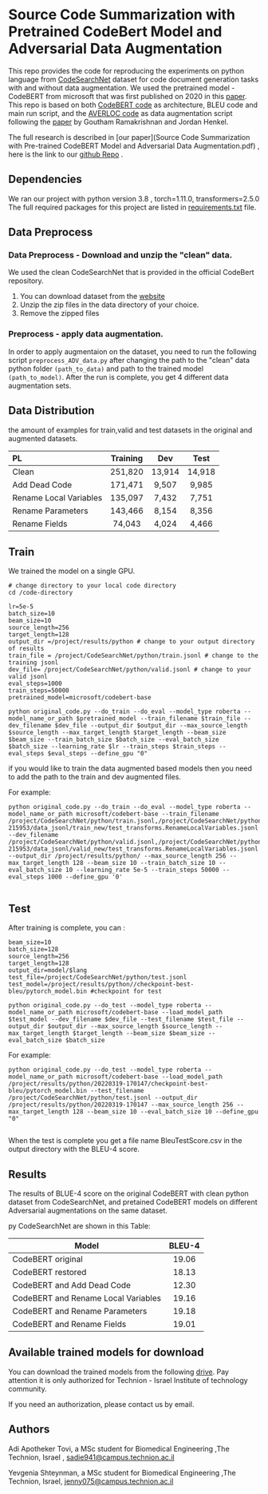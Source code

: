 # Source Code Summarization with Pretrained CodeBert Model and Adversarial Data Augmentation 

This repo provides the code for reproducing the experiments on python language from [CodeSearchNet](https://arxiv.org/abs/1909.09436) dataset for code document generation tasks with and without data augmentation.
We used the pretrained model - CodeBERT from microsoft that was first published on 2020 in this [paper](https://arxiv.org/abs/2002.08155).
This repo is based on both [CodeBERT code](https://github.com/microsoft/CodeBERT/tree/master/CodeBERT/code2nl) as architecture, BLEU code and main run script, and the [AVERLOC code](https://github.com/jjhenkel/averloc) as data augmentation script following the [paper](https://arxiv.org/abs/2002.03043) by Goutham Ramakrishnan and Jordan Henkel.

The full research is described in [our paper](Source Code Summarization with Pre-trained CodeBERT Model and Adversarial Data Augmentation.pdf) , here is the link to our [github Repo](https://github.com/adiap94/CodeDescription) .
## Dependencies


We ran our project with python version 3.8 , torch=1.11.0, transformers=2.5.0
The full required packages for this project are listed in [requirements.txt](requirements.txt) file.

## Data Preprocess

### Data Preprocess - Download and unzip the "clean" data.
We used the clean CodeSearchNet that is provided in the official CodeBert repository. 


1. You can download dataset from the [website](https://drive.google.com/open?id=1rd2Tc6oUWBo7JouwexW3ksQ0PaOhUr6h)
2. Unzip the zip files in the data directory of your choice.
3. Remove the zipped files

### Preprocess - apply data augmentation.

In order to apply augmentaion on the dataset, you need to run the following script ```preprocess_ADV_data.py```  after changing the path to the "clean" data python folder ```(path_to_data)```  and path to the trained model ```(path_to_model)```. 
After the run is complete, you get 4 different data augmentation sets.

## Data Distribution

the amount of examples for train,valid and test datasets in the original and augmented datasets.

| PL         | Training |  Dev   |  Test  |
| :--------- | :------: | :----: | :----: |
| Clean     | 251,820  | 13,914 | 14,918 |
| Add Dead Code |  171,471 | 9,507   |  9,985 |
| Rename Local Variables         | 135,097  |  7,432 | 7,751  |
| Rename Parameters        | 143,466  | 8,154 | 8,356 |
| Rename Fields       |  74,043 |  4,024 |  4,466 |



## Train

We trained the model on a single GPU. 

```shell
# change directory to your local code directory
cd /code-directory

lr=5e-5
batch_size=10
beam_size=10
source_length=256
target_length=128
output_dir =/project/results/python # change to your output directory of results 
train_file = /project/CodeSearchNet/python/train.jsonl # change to the training jsonl 
dev_file= /project/CodeSearchNet/python/valid.jsonl # change to your valid jsonl
eval_steps=1000
train_steps=50000 
pretrained_model=microsoft/codebert-base

python original_code.py --do_train --do_eval --model_type roberta --model_name_or_path $pretrained_model --train_filename $train_file --dev_filename $dev_file --output_dir $output_dir --max_source_length $source_length --max_target_length $target_length --beam_size $beam_size --train_batch_size $batch_size --eval_batch_size $batch_size --learning_rate $lr --train_steps $train_steps --eval_steps $eval_steps --define_gpu "0" 
```

if you would like to train the data augmented based models then you need to add the path to the train and dev augmented files.

For example:

```shell
python original_code.py --do_train --do_eval --model_type roberta --model_name_or_path microsoft/codebert-base --train_filename /project/CodeSearchNet/python/train.jsonl,/project/CodeSearchNet/python/adv/adv_20220318-215953/data_jsonl/train_new/test_transforms.RenameLocalVariables.jsonl --dev_filename /project/CodeSearchNet/python/valid.jsonl,/project/CodeSearchNet/python/adv/adv_20220318-215953/data_jsonl/valid_new/test_transforms.RenameLocalVariables.jsonl --output_dir /project/results/python/ --max_source_length 256 --max_target_length 128 --beam_size 10 --train_batch_size 10 --eval_batch_size 10 --learning_rate 5e-5 --train_steps 50000 --eval_steps 1000 --define_gpu '0' 
 
```

## Test

After training is complete, you can :

```shell
beam_size=10
batch_size=128
source_length=256
target_length=128
output_dir=model/$lang
test_file=/project/CodeSearchNet/python/test.jsonl
test_model=/project/results/python//checkpoint-best-bleu/pytorch_model.bin #checkpoint for test

python original_code.py --do_test --model_type roberta --model_name_or_path microsoft/codebert-base --load_model_path $test_model --dev_filename $dev_file --test_filename $test_file --output_dir $output_dir --max_source_length $source_length --max_target_length $target_length --beam_size $beam_size --eval_batch_size $batch_size
```

For example:

```shell
python original_code.py --do_test --model_type roberta --model_name_or_path microsoft/codebert-base --load_model_path /project/results/python/20220319-170147/checkpoint-best-bleu/pytorch_model.bin --test_filename /project/CodeSearchNet/python/test.jsonl --output_dir /project/results/python/20220319-170147 --max_source_length 256 --max_target_length 128 --beam_size 10 --eval_batch_size 10 --define_gpu "0" 
 
```
When the test is complete you get a file name BleuTestScore.csv in the output directory with the BLEU-4 score.  


## Results

The results of BLUE-4 score on the original CodeBERT with clean python dataset from CodeSearchNet, and pretained CodeBERT models on different Adversarial augmentations on the same dataset.

py CodeSearchNet are shown in this Table:


| Model       |   BLEU-4    |
| ----------- | :-------: |
| CodeBERT original     |  19.06    |  
| CodeBERT restored     |   18.13   | 
| CodeBERT and Add Dead Code   | 12.30 | 
| CodeBERT and Rename Local Variables     |   19.16  |    
| CodeBERT and Rename Parameters  |   19.18   |
| CodeBERT and Rename Fields   | 19.01  |

## Available trained models for download
You can download the trained models from the following [drive](https://technionmail-my.sharepoint.com/:f:/g/personal/sadie941_campus_technion_ac_il/EtesnJJ-GB9CkqTIJPynoI4BuLDtnqbGHK7wR0V4u9rCjQ?e=Xd9Plw).
Pay attention it is only authorized for Technion - Israel Institute of technology community.

If you need an authorization, please contact us by email.  
## Authors

Adi Apotheker Tovi, a MSc student for Biomedical Engineering ,The Technion, Israel , sadie941@campus.technion.ac.il 

Yevgenia Shteynman, a MSc student for Biomedical Engineering ,The Technion, Israel, jenny075@campus.technion.ac.il 